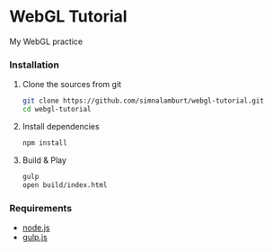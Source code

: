 WebGL Tutorial
========

My WebGL practice

### Installation

1.  Clone the sources from git

    ```bash
    git clone https://github.com/simnalamburt/webgl-tutorial.git
    cd webgl-tutorial
    ```

1.  Install dependencies

    ```bash
    npm install
    ```

1.  Build & Play

    ```bash
    gulp
    open build/index.html
    ```

### Requirements

* [node.js](http://nodejs.org/)
* [gulp.js](http://gulpjs.com/)
